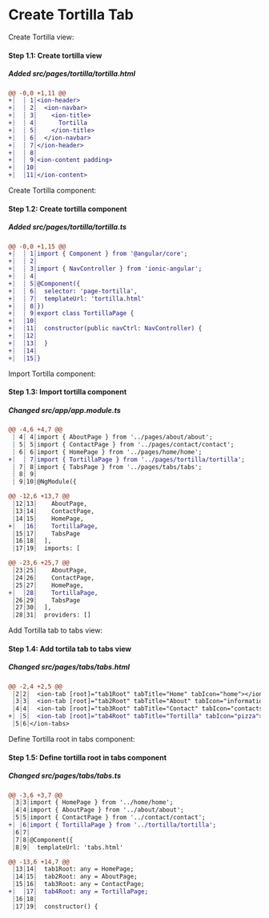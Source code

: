 [__prod__]: #
[{]: <region> (header)

[}]: #
[{]: <region> (body)
# Create Tortilla Tab

Create Tortilla view:

[{]: <helper> (diff_step 1.1)
#### Step 1.1: Create tortilla view

##### Added src/pages/tortilla/tortilla.html
```diff
@@ -0,0 +1,11 @@
+┊  ┊ 1┊<ion-header>
+┊  ┊ 2┊  <ion-navbar>
+┊  ┊ 3┊    <ion-title>
+┊  ┊ 4┊      Tortilla
+┊  ┊ 5┊    </ion-title>
+┊  ┊ 6┊  </ion-navbar>
+┊  ┊ 7┊</ion-header>
+┊  ┊ 8┊
+┊  ┊ 9┊<ion-content padding>
+┊  ┊10┊
+┊  ┊11┊</ion-content>
```
[}]: #

Create Tortilla component:

[{]: <helper> (diff_step 1.2)
#### Step 1.2: Create tortilla component

##### Added src/pages/tortilla/tortilla.ts
```diff
@@ -0,0 +1,15 @@
+┊  ┊ 1┊import { Component } from '@angular/core';
+┊  ┊ 2┊
+┊  ┊ 3┊import { NavController } from 'ionic-angular';
+┊  ┊ 4┊
+┊  ┊ 5┊@Component({
+┊  ┊ 6┊  selector: 'page-tortilla',
+┊  ┊ 7┊  templateUrl: 'tortilla.html'
+┊  ┊ 8┊})
+┊  ┊ 9┊export class TortillaPage {
+┊  ┊10┊
+┊  ┊11┊  constructor(public navCtrl: NavController) {
+┊  ┊12┊
+┊  ┊13┊  }
+┊  ┊14┊
+┊  ┊15┊}
```
[}]: #

Import Tortilla component:

[{]: <helper> (diff_step 1.3)
#### Step 1.3: Import tortilla component

##### Changed src/app/app.module.ts
```diff
@@ -4,6 +4,7 @@
 ┊ 4┊ 4┊import { AboutPage } from '../pages/about/about';
 ┊ 5┊ 5┊import { ContactPage } from '../pages/contact/contact';
 ┊ 6┊ 6┊import { HomePage } from '../pages/home/home';
+┊  ┊ 7┊import { TortillaPage } from '../pages/tortilla/tortilla';
 ┊ 7┊ 8┊import { TabsPage } from '../pages/tabs/tabs';
 ┊ 8┊ 9┊
 ┊ 9┊10┊@NgModule({
```
```diff
@@ -12,6 +13,7 @@
 ┊12┊13┊    AboutPage,
 ┊13┊14┊    ContactPage,
 ┊14┊15┊    HomePage,
+┊  ┊16┊    TortillaPage,
 ┊15┊17┊    TabsPage
 ┊16┊18┊  ],
 ┊17┊19┊  imports: [
```
```diff
@@ -23,6 +25,7 @@
 ┊23┊25┊    AboutPage,
 ┊24┊26┊    ContactPage,
 ┊25┊27┊    HomePage,
+┊  ┊28┊    TortillaPage,
 ┊26┊29┊    TabsPage
 ┊27┊30┊  ],
 ┊28┊31┊  providers: []
```
[}]: #

Add Tortilla tab to tabs view:

[{]: <helper> (diff_step 1.4)
#### Step 1.4: Add tortila tab to tabs view

##### Changed src/pages/tabs/tabs.html
```diff
@@ -2,4 +2,5 @@
 ┊2┊2┊  <ion-tab [root]="tab1Root" tabTitle="Home" tabIcon="home"></ion-tab>
 ┊3┊3┊  <ion-tab [root]="tab2Root" tabTitle="About" tabIcon="information-circle"></ion-tab>
 ┊4┊4┊  <ion-tab [root]="tab3Root" tabTitle="Contact" tabIcon="contacts"></ion-tab>
+┊ ┊5┊  <ion-tab [root]="tab4Root" tabTitle="Tortilla" tabIcon="pizza"></ion-tab>
 ┊5┊6┊</ion-tabs>
```
[}]: #

Define Tortilla root in tabs component:

[{]: <helper> (diff_step 1.5)
#### Step 1.5: Define tortilla root in tabs component

##### Changed src/pages/tabs/tabs.ts
```diff
@@ -3,6 +3,7 @@
 ┊3┊3┊import { HomePage } from '../home/home';
 ┊4┊4┊import { AboutPage } from '../about/about';
 ┊5┊5┊import { ContactPage } from '../contact/contact';
+┊ ┊6┊import { TortillaPage } from '../tortilla/tortilla';
 ┊6┊7┊
 ┊7┊8┊@Component({
 ┊8┊9┊  templateUrl: 'tabs.html'
```
```diff
@@ -13,6 +14,7 @@
 ┊13┊14┊  tab1Root: any = HomePage;
 ┊14┊15┊  tab2Root: any = AboutPage;
 ┊15┊16┊  tab3Root: any = ContactPage;
+┊  ┊17┊  tab4Root: any = TortillaPage;
 ┊16┊18┊
 ┊17┊19┊  constructor() {
```
[}]: #
[}]: #
[{]: <region> (footer)
[{]: <helper> (nav_step)

[}]: #
[}]: #